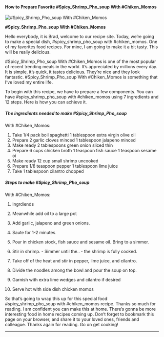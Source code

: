             

#### How to Prepare Favorite #Spicy\_Shrimp\_Pho\_soup With #Chiken\_Momos

![#Spicy_Shrimp_Pho_soup
With
#Chiken_Momos](https://img-global.cpcdn.com/recipes/080227f07f1784c5/751x532cq70/spicy_shrimp_pho_soup-with-chiken_momos-recipe-main-photo.jpg)

**#Spicy\_Shrimp\_Pho\_soup With #Chiken\_Momos**

Hello everybody, it is Brad, welcome to our recipe site. Today, we’re going to make a special dish, #spicy\_shrimp\_pho\_soup with #chiken\_momos. One of my favorites food recipes. For mine, I am going to make it a bit tasty. This will be really delicious.

#Spicy\_Shrimp\_Pho\_soup With #Chiken\_Momos is one of the most popular of recent trending meals in the world. It’s appreciated by millions every day. It is simple, it’s quick, it tastes delicious. They’re nice and they look fantastic. #Spicy\_Shrimp\_Pho\_soup With #Chiken\_Momos is something that I’ve loved my entire life.

To begin with this recipe, we have to prepare a few components. You can have #spicy\_shrimp\_pho\_soup with #chiken\_momos using 7 ingredients and 12 steps. Here is how you can achieve it.

##### The ingredients needed to make #Spicy\_Shrimp\_Pho\_soup

With #Chiken\_Momos:

1.  Take 1/4 pack boil spaghetti 1 tablespoon extra virgin olive oil
2.  Prepare 2 garlic cloves minced 1 tablespoon jalapeno minced
3.  Make ready 2 tablespoons green onion sliced thin
4.  Prepare 6 cups chicken broth 1 teaspoon fish sauce 1 teaspoon sesame oi
5.  Make ready 12 cup small shrimp uncooked
6.  Prepare 1/8 teaspoon pepper 1 tablespoon lime juice
7.  Take 1 tablespoon cilantro chopped

##### Steps to make #Spicy\_Shrimp\_Pho\_soup

With #Chiken\_Momos:

1.  Ingrdiends

3.  Meanwhile add oil to a large pot
4.  Add garlic, jalapeno and green onions.
5.  Saute for 1-2 minutes.
6.  Pour in chicken stock, fish sauce and sesame oil. Bring to a simmer.
7.  Stir in shrimp. - Simmer until the.. - the shrimp is fully cooked.
8.  Take off of the heat and stir in pepper, lime juice, and cilantro.
9.  Divide the noodles among the bowl and pour the soup on top.
10.  Garnish with extra lime wedges and cilantro if desired
11.  Serve hot with side dish chicken momos

So that’s going to wrap this up for this special food #spicy\_shrimp\_pho\_soup with #chiken\_momos recipe. Thanks so much for reading. I am confident you can make this at home. There’s gonna be more interesting food in home recipes coming up. Don’t forget to bookmark this page on your browser, and share it to your loved ones, friends and colleague. Thanks again for reading. Go on get cooking!

* * *